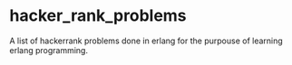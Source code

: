 hacker_rank_problems
=====

A list of hackerrank problems done in erlang for the purpouse of learning erlang programming.

